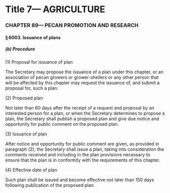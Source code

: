 
# Title 7— AGRICULTURE
### CHAPTER 89— PECAN PROMOTION AND RESEARCH
#### § 6003. Issuance of plans
##### (b) Procedure

(1) Proposal for issuance of plan

The Secretary may propose the issuance of a plan under this chapter, or an association of pecan growers or grower-shellers or any other person that will be affected by this chapter may request the issuance of, and submit a proposal for, such a plan.

(2) Proposed plan

Not later than 60 days after the receipt of a request and proposal by an interested person for a plan, or when the Secretary determines to propose a plan, the Secretary shall publish a proposed plan and give due notice and opportunity for public comment on the proposed plan.

(3) Issuance of plan

After notice and opportunity for public comment are given, as provided in paragraph (2), the Secretary shall issue a plan, taking into consideration the comments received and including in the plan provisions necessary to ensure that the plan is in conformity with the requirements of this chapter.

(4) Effective date of plan

Such plan shall be issued and become effective not later than 150 days following publication of the proposed plan.
